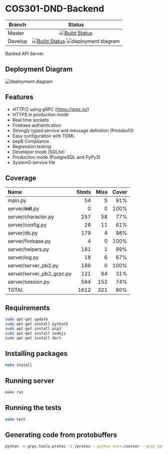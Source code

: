 # COS301-DND-Backend

| Branch  |                                                                               Status                                                                               |
| ------- | :----------------------------------------------------------------------------------------------------------------------------------------------------------------: |
| Master  | [![Build Status](https://travis-ci.org/COS301-OptimizePrime/COS301_DND_Backend.svg?branch=master)](https://travis-ci.org/COS301-OptimizePrime/COS301_DND_Backend)  |
| Develop | [![Build Status](https://travis-ci.org/COS301-OptimizePrime/COS301_DND_Backend.svg?branch=develop)](https://travis-ci.org/COS301-OptimizePrime/COS301_DND_Backend) ![deployment diagram](https://img.shields.io/badge/coverage-80%25-brightgreen.svg) |

Backed API Server

## Deployment Diagram
![deployment diagram](https://i.imgur.com/DFwdbp0.jpg)

## Features

- HTTP/2 using gRPC (https://grpc.io/)
- HTTPS in production mode
- Real time sockets
- Firebase authentication
- Strongly typed service and message definition (Protobuf3)
- Easy configuration with TOML
- pep8 Compliance
- Regression testing
- Developer mode (SQLite)
- Production mode (PostgreSQL and PyPy3)
- SystemD service file


## Coverage

|Name                          |Stmts  | Miss| Cover|
|:-----------------------------|-----:|----:|-----:|
|main.py                       | 54   |   5 |   91%|
|server/__init__.py            |  0   |   0 |  100%|
|server/character.py           |257   |  58 |   77%|
|server/config.py              | 28   |  11 |   61%|
|server/db.py                  |179   |   4 |   98%|
|server/firebase.py            |  4   |   0 |  100%|
|server/helpers.py             |181   |   1 |   99%|
|server/log.py                 | 18   |   6 |   67%|
|server/server_pb2.py          |186   |   0 |  100%|
|server/server_pb2_grpc.py     |121   |  84 |   31%|
|server/session.py             |584   | 152 |   74%|
|TOTAL                         |1612  | 321|    80%|

## Requirements

```bash
sudo apt-get update
sudo apt-get install python3
sudo apt-get install pip3
sudo apt-get install nodejs
sudo apt-get install dart
```

## Installing packages

```bash
make install
```

## Running server

```bash
make run
```

## Running the tests

```bash
make test
```

## Generating code from protobuffers

```bash
python -m grpc.tools.protoc -I./protos --python_out=./server --grpc_python_out=./server ./protos/server.proto
```
